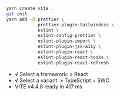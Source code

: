 ```bash
yarn create vite .
git init
yarn add -D prettier \
            prettier-plugin-tailwindcss \
            eslint \
            eslint-config-prettier \
            eslint-plugin-import \
            eslint-plugin-jsx-a11y \
            eslint-plugin-react \
            eslint-plugin-react-hooks \
            eslint-plugin-react-refresh
```

- √ Select a framework: » React
- √ Select a variant: » TypeScript + SWC
- VITE v4.4.8 ready in 417 ms
